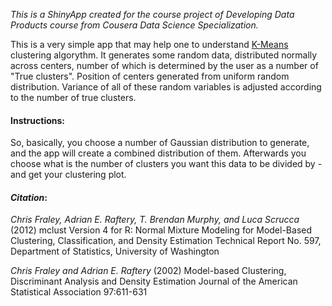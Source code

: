 *This is a ShinyApp created for the course project of Developing Data Products course from Cousera Data Science Specialization.*

This is a very simple app that may help one to understand [K-Means](https://en.wikipedia.org/wiki/K-means_clustering) clustering algorythm. It generates some random data, distributed normally across centers, number of which is determined by the user as a number of "True clusters". Position of centers generated from uniform random distribution. Variance of all of these random variables is adjusted according to the number of true clusters.

#### **Instructions**:
So, basically, you choose a number of Gaussian distribution to generate, and the app will create a combined distribution of them. Afterwards you choose what is the number of clusters you want this data to be divided by - and get your clustering plot.

#### *Citation*: 
*Chris Fraley, Adrian E. Raftery, T. Brendan Murphy, and Luca Scrucca* (2012) mclust Version 4 for R: Normal Mixture Modeling for Model-Based Clustering, Classification, and Density Estimation Technical Report No. 597, Department of Statistics, University of Washington

*Chris Fraley and Adrian E. Raftery* (2002) Model-based Clustering, Discriminant Analysis and Density Estimation Journal of the American Statistical Association 97:611-631
